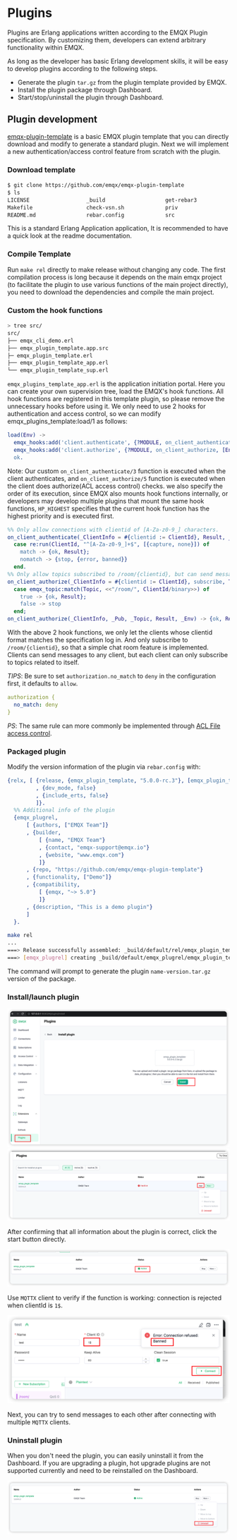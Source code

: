 # Plugins

Plugins are  Erlang applications written according to the EMQX Plugin specification. By customizing them, developers can extend arbitrary functionality within EMQX.

As long as the developer has basic Erlang development skills, it will be easy to develop plugins according to the following steps.

- Generate the plugin `tar.gz`  from the plugin template provided by EMQX.
- Install the plugin package through Dashboard.
- Start/stop/uninstall the plugin through Dashboard.

## Plugin development

  [emqx-plugin-template](https://github.com/emqx/emqx-plugin-template)  is a basic EMQX plugin template that you can directly download and modify to generate a standard plugin. Next we will implement a new authentication/access control feature from scratch with the plugin.

### Download template

```sh
$ git clone https://github.com/emqx/emqx-plugin-template
$ ls
LICENSE                  _build                   get-rebar3
Makefile                 check-vsn.sh             priv
README.md                rebar.config             src
```

 This is a standard Erlang Application application, It is recommended to have a quick look at the readme documentation.

### Compile Template

Run `make rel` directly to make release without changing any code. The first compilation process is long because it depends on the main emqx project (to facilitate the plugin to use various functions of the main project directly), you need to download the dependencies and compile the main project.

### Custom the hook functions

```sh
> tree src/
src/
├── emqx_cli_demo.erl
├── emqx_plugin_template.app.src
├─ emqx_plugin_template.erl
├── emqx_plugin_template_app.erl
└── emqx_plugin_template_sup.erl
```

`emqx_plugins_template_app.erl` is the application initiation portal. Here you can create your own supervision tree, load the EMQX's hook functions. All hook functions are registered in this template plugin, so please remove the unnecessary hooks before using it.
We only need to use 2 hooks for authentication and access control, so we can modify emqx_plugins_template:load/1 as follows:

```erlang
load(Env) ->
  emqx_hooks:add('client.authenticate', {?MODULE, on_client_authenticate, [Env]}, ?HP_HIGHEST),
  emqx_hooks:add('client.authorize', {?MODULE, on_client_authorize, [Env]}, ?HP_HIGHEST),
  ok.
```

Note: Our custom `on_client_authenticate/3` function is executed when the client authenticates, and `on_client_authorize/5` function is executed when the client does authorize(ACL access control) checks. we also specify the order of its execution, since EMQX also mounts hook functions internally, or developers may develop multiple plugins that mount the same hook functions,  `HP_HIGHEST` specifies that the current hook function has the highest priority and is executed first.

```erlang
%% Only allow connections with clientid of [A-Za-z0-9_] characters.
on_client_authenticate(_ClientInfo = #{clientid := ClientId}, Result, _Env) ->
  case re:run(ClientId, "^[A-Za-z0-9_]+$", [{capture, none}]) of
    match -> {ok, Result};
    nomatch -> {stop, {error, banned}}
  end.
%% Only allow topics subscribed to /room/{clientid}, but can send messages to any topic.
on_client_authorize(_ClientInfo = #{clientid := ClientId}, subscribe, Topic, Result, _Env) ->
  case emqx_topic:match(Topic, <<"/room/", ClientId/binary>>) of
    true -> {ok, Result};
    false -> stop
  end;
on_client_authorize(_ClientInfo, _Pub, _Topic, Result, _Env) -> {ok, Result}.
```

With the above 2 hook functions, we only let the clients whose clientid format matches the specification log in. And only subscribe to `/room/{clientid}`, so that a simple chat room feature is implemented.
  Clients can send messages to any client, but each client can only subscribe to topics related to itself.

  *TIPS*: Be sure to set `authorization.no_match` to `deny` in the configuration first, it defaults to `allow`.

```yaml
authorization {
  no_match: deny
}
```

*PS*: The same rule can more commonly be implemented through [ACL File access control]((../modules/internal_acl.md)).

### Packaged plugin
  Modify the version information of the plugin via `rebar.config` with:

```erlang
{relx, [ {release, {emqx_plugin_template, "5.0.0-rc.3"}, [emqx_plugin_template, map_sets]}
         , {dev_mode, false}
         , {include_erts, false}
         ]}.
  %% Additional info of the plugin
  {emqx_plugrel,
      [ {authors, ["EMQX Team"]}
      , {builder,
          [ {name, "EMQX Team"}
          , {contact, "emqx-support@emqx.io"}
          , {website, "www.emqx.com"}
          ]}
      , {repo, "https://github.com/emqx/emqx-plugin-template"}
      , {functionality, ["Demo"]}
      , {compatibility,
          [ {emqx, "~> 5.0"}
          ]}
      , {description, "This is a demo plugin"}
      ]
  }.
```

```sh
make rel
...
===> Release successfully assembled: _build/default/rel/emqx_plugin_template
===> [emqx_plugrel] creating _build/default/emqx_plugrel/emqx_plugin_template-5.0.0-rc.3.tar.gz  
```

The command will prompt to generate the plugin `name-version.tar.gz` version of the package.

### Install/launch plugin

<img src="./assets/plugins_upload.png" alt="test" style="zoom:80%;" />

<img src="./assets/plugins_start.png" alt="plugins_start" style="zoom:80%;" />

After confirming that all information about the plugin is correct, click the start button directly.

<img src="./assets/plugins_start_ok.png" alt="plugins_start_ok" style="zoom:80%;" />

Use `MQTTX` client to verify if the function is working: connection is rejected when clientId is `1$`.

<img src="./assets/connect_failed.png" alt="connect_failed" style="zoom:80%;" />

Next, you can try to send messages to each other after connecting with multiple `MQTTX` clients.

### Uninstall plugin

When you don't need the plugin, you can easily uninstall it from the Dashboard.
If you are upgrading a plugin, hot upgrade plugins are not  supported currently and need to be reinstalled on the Dashboard.

<img src="./assets/plugins_uninstall.png" alt="plugins_uninstall" style="zoom:80%;" />


